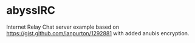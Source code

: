 # abyssIRC
Internet Relay Chat server example based on https://gist.github.com/ianpurton/1292881 with added anubis encryption.
